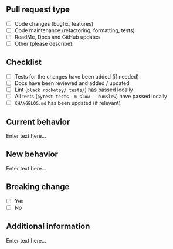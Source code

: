 <!-- You are awesome! Your contribution to RocketPy is fundamental in our endeavour to create the next generation solution for rocketry trajectory simulation! -->

<!-- You may use this template to describe your Pull Request. But if you believe there is a better way to express yourself, don't hesitate! -->

## Pull request type
<!-- Remove unchecked box items. -->

- [ ] Code changes (bugfix, features)
- [ ] Code maintenance (refactoring, formatting, tests)
- [ ] ReadMe, Docs and GitHub updates
- [ ] Other (please describe):

## Checklist
<!-- Remove irrelevant items to this PR. -->

- [ ] Tests for the changes have been added (if needed)
- [ ] Docs have been reviewed and added / updated
- [ ] Lint (`black rocketpy/ tests/`) has passed locally 
- [ ] All tests (`pytest tests -m slow --runslow`) have passed locally
- [ ] `CHANGELOG.md` has been updated (if relevant)

## Current behavior
<!-- Describe current behavior or link to an issue. -->

Enter text here...

## New behavior
<!-- Describe changes introduced by this PR. -->

Enter text here...

## Breaking change
<!-- If this introduces a breaking change, please describe the impact and migration path for existing applications below. Remove the unchecked box item. -->

- [ ] Yes
- [ ] No

## Additional information
<!-- Include any relevant details or screenshots. If none, remove this section. -->

Enter text here...
